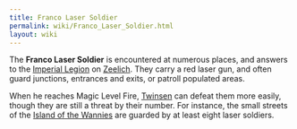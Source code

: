 ```yaml
---
title: Franco Laser Soldier
permalink: wiki/Franco_Laser_Soldier.html
layout: wiki
---
```


The **Franco Laser Soldier** is encountered at numerous places, and
answers to the [Imperial Legion](:category:Imperial_Legion "wikilink")
on [Zeelich](Zeelich "wikilink"). They carry a red laser gun, and often
guard junctions, entrances and exits, or patroll populated areas.

When he reaches Magic Level Fire, [Twinsen](Twinsen "wikilink") can
defeat them more easily, though they are still a threat by their number.
For instance, the small streets of the [Island of the
Wannies](Island_of_the_Wannies "wikilink") are guarded by at least eight
laser soldiers.
